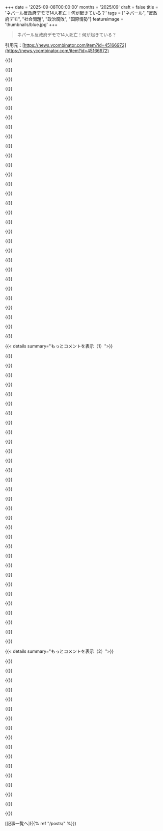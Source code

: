 +++
date = '2025-09-08T00:00:00'
months = '2025/09'
draft = false
title = 'ネパール反政府デモで14人死亡！何が起きている？'
tags = ["ネパール", "反政府デモ", "社会問題", "政治腐敗", "国際情勢"]
featureimage = 'thumbnails/blue.jpg'
+++

> ネパール反政府デモで14人死亡！何が起きている？

引用元：[https://news.ycombinator.com/item?id=45166972](https://news.ycombinator.com/item?id=45166972)




{{<matomeQuote body="https://archive.is/zv1717（元投稿者さんありがとう！これをトップコメントとして再投稿するね）" userName="maxlin" createdAt="2025/09/08 13:46:04" color="">}}




{{<matomeQuote body="ソーシャルメディア規制だけじゃなかったよ。これは腐敗した政府と不公平さに抗議する若者たちの運動で、言論の自由に関わる要素の一つだったけど、みんなが富裕層の政治家やその家族の贅沢な暮らし、権力継承、官僚機構の私物化を記録してた時期と重なったんだ。<br>数時間前まで現場にいたけど、これは階級闘争だよ。「子どもたちがFacebook使えなくて癇癪起こしてる」って言われるのが目に見えてるけどね。" userName="lionturtle" createdAt="2025/09/08 11:52:15" color="#ff5c5c">}}




{{<matomeQuote body="汚職が本当にひどいよ。15年前、Kathmanduで高山病になった時、チームのフィクサーに政府高官とのランチに連れて行かれたんだ。話題は水力発電プロジェクトからの不正な資金流用について。<br>客の一人が「こいつの前で話していいのか？」と聞くと、フィクサーは「西洋人だし、どうすることもできないだろ」と答えてた。警察には通報できなかったし、その通りだったよ。<br>数年後、そのフィクサーは金密輸で逮捕されたらしい。https://english.khabarhub.com/2022/16/232667/" userName="bhickey" createdAt="2025/09/08 12:14:43" color="#45d325">}}




{{<matomeQuote body="左右、資本主義／社会主義、Woke／非Wokeみたいな対立に時間を無駄にしてるけど、実際にはこれだけが唯一重要な対立だと思うんだ。それは、ルールを守って国を良くしようとする人たちと、自分たちの利益のためだけに動く人たち、この二つの違いだよ。" userName="Quarrelsome" createdAt="2025/09/08 13:57:18" color="">}}




{{<matomeQuote body="典型的なカラー革命だよ。ChinaとIndiaが注意深く見守ってるだろうね。" userName="factorialboy" createdAt="2025/09/08 12:58:39" color="">}}




{{<matomeQuote body="ChinaとIndiaが介入してるんだ。Nepali政治は彼らの関与なしには動かないよ。地方政治家はBiharのNitish KumarやLalu Prasad Yadavの支持を取り合ったりするし、親Indiaの国軍と親Chinaの武装警察も対立してる。<br>IndiaとChinaが互いの影響を警戒すると危機が起きるんだ。これはSaudiとIranがIraqiやLebanese政治に介入するのと似てるね。<br>ソーシャルメディア規制もめちゃくちゃ有害だよ。学生はGoogleやYouTubeで勉強するし、NepalisはWhatsAppで国内外と連絡を取ってるから、みんな孤立させられてるんだ。" userName="alephnerd" createdAt="2025/09/08 13:02:40" color="#ff5733">}}




{{<matomeQuote body="まずMaldives、次にBangladesh、そして今、Nepalだ。<br>Nepalの不安定化は、Indiaの二つの重要な州を不安定にさせる。Indiaでの政権交代が最終的な目標だろう。<br>ChinaとIndiaは介入してるけど、こういう典型的なカラー革命は”例のあの人たち”の仕業だってことさ。" userName="factorialboy" createdAt="2025/09/08 13:15:47" color="">}}




{{<matomeQuote body="富める者と貧しい者の対立だけが唯一の対立なんだ。これは富の集中を許すと起きる。だから資本主義対社会主義も、結局は富める者対貧しい者の対立ってことだよ。" userName="FollowingTheDao" createdAt="2025/09/08 13:59:43" color="">}}




{{<matomeQuote body="アメリカでもかなり似た汚職が起きてるよ！Donald Trumpは今年就任してから38億ドル以上も稼ぎまくってるけど、そのせいで農業や雇用市場、外交関係はボロボロだよ。" userName="mandeepj" createdAt="2025/09/08 13:49:44" color="">}}




{{<matomeQuote body="第三世界の非観光地に行くと、白人男性は政府関係者と会うことが多いよ。パラグアイの村で牛の搾乳プロジェクトを見せられて、すぐにエンジニアの仕事をオファーされたんだ。下級役人って、自分のやってることを誰にでも見せたがるから、彼らの申し出を受け入れて、お茶を飲んだり、村がどれだけ現代的か褒めたりして、うまくやるのが一番だよ。" userName="mothballed" createdAt="2025/09/08 12:28:00" color="">}}




{{<matomeQuote body="それって多分、健全な物の見方だね。理想的には、何かを生み出したり改善しようと積極的に動く人たちは、破壊的な人たちに対して同じ“側”にいるべきだ。次に衝突が起きるとしたら、どんなルールにするか、その“側”をどう導くかってことだね。歴史的に見ても、派閥争いのほとんどはここから来てると思う。でも実際は、もっと複雑かもしれない。ほとんどの人は自分を破壊的だとは思ってなくて、正しいルールや進め方についてただ考え方が違うだけなんだ。外から見るとそれが破壊的に見えることもあるね。" userName="seneca" createdAt="2025/09/08 14:52:19" color="">}}




{{<matomeQuote body="この件には減税が十分な代理になるかも？需要やイノベーションを阻害してる場合なんかは減税の意義もあるけど、原則として減税を信じるってのは、社会を信じることをかなり難しくする制約になるよね。もし減税が目標（0%が理想）なら、政府の支出を支持しにくいし、社会の問題解決を支持するのも難しくなる。だから僕は、Von Misesの課税モデル（“全ての課税は窃盗”）を信じる人は、社会が問題を解決しようとするいかなる種類の社会ともイデオロギー的に相容れないと思うな。" userName="Quarrelsome" createdAt="2025/09/08 15:01:25" color="">}}




{{<matomeQuote body="彼はもともと持ってたビジネスと、自分の名声を利用した合法的な暗号通貨投資で稼いだんだ。どうしてそれを“汚職”って呼ぶわけ？<br>そもそもその言葉の意味、わかってるの？" userName="nomdep" createdAt="2025/09/08 15:27:10" color="">}}




{{<matomeQuote body="全く同意できないな。多くの有力な社会主義者って裕福な家庭出身だし、汚職のチャンスを待ってる貧しい人たちもたくさんいるよ。僕の経験だと、労働者階級の人でも脱税をすごく自慢してる人が多かった。結局、ルールを守ってシステムを信じる人と、そうじゃない自分の利益だけを追求する人との違いなんだ。これは社会主義システム内でみんなが“平等”なのに一部の人が自分のことだけを考えてる汚職も説明できるね。" userName="Quarrelsome" createdAt="2025/09/08 14:09:52" color="">}}




{{<matomeQuote body="汚職についてなんだけど、2000年にKathmanduからBangkokへ飛んだ時、飛行機が飛ぶ当日までチケットが予約できなかったんだ。“念のため”ってことで、飛行機の半分が“政府関係者”用に確保されてたからさ。面白かったのは、その政府関係者たちがみんな、フライト中にMount Everestが見える側の座席に固まってたことだね。" userName="6LLvveMx2koXfwn" createdAt="2025/09/08 13:10:46" color="#ff5733">}}




{{<matomeQuote body="こういうコメントは好きじゃないな。どこで何が起きてもCIAのせいだと思ってる人が多いってのは正しいけど、CIA（やUS gov）は（我々が知る限りでも）とんでもない数の政権交代に関わってきたのも事実だよ。だから、こういう出来事でのCIAの関与を頭ごなしに否定すべきじゃないね。<br>https://en.wikipedia.org/wiki/United_States_involvement_in_r..." userName="snapcaster" createdAt="2025/09/08 14:17:12" color="#ff5733">}}




{{<matomeQuote body="ルールがみんなのためじゃなく、社会の分断を助長するために作られるのが問題なんだよ。遠くに行かなくても、アメリカのロビー活動の結果を見ればわかる。独裁者（スターリン、毛沢東、クメール・ルージュ）による飢饉は多いけど、1943年のベンガル飢饉もあるよね。中国は過去40年で貧困を減らすのに、人類史上最高の貢献をしたかもな（資本主義、特に野蛮なやつは記録がイマイチだけど…）。" userName="don_esteban" createdAt="2025/09/08 14:51:07" color="">}}




{{<matomeQuote body="みんな、情報統制しようと必死だよ。Michael Shellenbergerのサイト、”The Twitter Files - France”の情報を載せたら欧州議会にヨーロッパでブロックされたってさ。彼は明日、下院外交委員会でこのことについて証言するらしい。<br>https://x.com/shellenberger/status/1963951509928079384" userName="brightball" createdAt="2025/09/08 14:54:11" color="">}}




{{<matomeQuote body="めっちゃはっきり言うと、欧州議会のネットワーク内でブロックされただけで、欧州議会がヨーロッパ全体をブロックしたわけじゃないからね。" userName="whimsicalism" createdAt="2025/09/08 14:55:42" color="">}}




{{<matomeQuote body="東アフリカ（昔住んでた）だけじゃないって。ニューヨークのロングアイランドだけど、スキルと実績あるから仕事がいっぱい来るはずって言われるんだ。でも実際は違ったから引退したよ。若い奴がブルックリンとかならそうかもだけど、ロングアイランドのベテランには無理。東アフリカも資本集めるの難しいかもね。ロングアイランドは非テクノロジー系は楽だけど、テクノロジー系はきついよ。" userName="ChrisMarshallNY" createdAt="2025/09/08 15:07:03" color="">}}




{{<matomeQuote body="そうそう、ルールは全部お前のためだから、何も疑問持たずに従うべきだよね。世界はお前のバカみたいな白黒二元論よりずっと複雑なんだよ。Twitterみたいに、簡単に「敵か味方か」って分けるためだけなら別だけどな。" userName="uncircle" createdAt="2025/09/08 14:48:11" color="">}}




{{<matomeQuote body="ネパール政治家は親中派のKP Sharma Oli、親印派のSher Bahadur Deuba、日和見主義のPrachandaで複雑なんだ。OliはNaxalbari蜂起の近くで育ったんだって。アメリカの「CIAの陰謀」論は、インド研究の専門家が少ないからありえないよ。<br>[0] - https://kathmandupost.com/columns/2025/09/07/oli-s-diplomati..." userName="alephnerd" createdAt="2025/09/08 13:18:58" color="#45d325">}}




{{<matomeQuote body="苦労して手に入れた自由は、その過程を知らない社会ではすぐに無駄になるんだ。自由ってさ、片方向には楽に進むけど、逆方向にはすごい抵抗があるラチェットみたいなもんだよ。ほんと、ガッカリするよね。" userName="perihelions" createdAt="2025/09/08 11:48:50" color="">}}




{{<matomeQuote body="自由が緩んでる国なんてどこにもないよ。むしろどこもかしこも自由が侵食されてるみたいだね。一番がっかりするのは、それを止められないってこと。何百万人もが抗議しても、結局は鎮圧されて、何も変わらないんだ。" userName="cedws" createdAt="2025/09/08 12:08:00" color="">}}




{{<matomeQuote body="抗議活動ってあんまり効果ないよ。せいぜい興味を測ったり、繋がりを作るくらいだ。結局、国家は暴力で成り立ってる。投票は、みんなが武器を向けたら誰が勝つかを測るようなものなんだ。政府が新しい暴力の道具を持った今、民主主義は弱いんだよ。市民がエリートの力をチェックできないと、人権なんて尊重されないさ。" userName="mothballed" createdAt="2025/09/08 12:16:09" color="#ff5c5c">}}




{{<matomeQuote body="「抗議活動は効果がない」ってのは違うよ！非暴力の抗議は武装闘争より成功しやすいし、人口の3.5%が参加すれば失敗したことないんだって[1]。実際、バングラデシュでは首相が失脚したし[2]、インドネシアでも議員の特権が撤回されたんだ[3]。<br>[1] https://www.hks.harvard.edu/centers/carr/publications/35-rul...<br>[2] https://en.m.wikipedia.org/wiki/July_Revolution_(Bangladesh)<br>[3-] https://apnews.com/article/indonesia-protests-subianto-privi..." userName="JumpCrisscross" createdAt="2025/09/08 12:35:15" color="#ff5733">}}




{{<matomeQuote body="俺の親は抑圧的な独裁政権を経験してアメリカに来たんだ。家族が政治的理由で殺されたりした経験から、憲法と権利章典を深く理解したよ。最近、心理的な「安全」のために検閲や暴政に簡単に屈する人がいるのが怖いね。どんな意見でも、検閲は絶対支持しない。だって、今日は他人でも、明日は自分かもしれないからさ。" userName="jay-barronville" createdAt="2025/09/08 12:03:42" color="#ff5733">}}




{{<matomeQuote body="アメリカ人が「抗議」って聞くと、プラカード持って歩く程度の軽いイメージを持つけど、記事が言ってるのは、人口の3.5%（アメリカなら1200万人）が本気のボイコットやストライキをするような話なんだ。何千万人がプラカード持っても誰も気にしないけど、5万人のトラック運転手がストライキしたら、国は完全に止まるんだよ。" userName="somenameforme" createdAt="2025/09/08 13:12:54" color="#ff33a1">}}




{{<matomeQuote body="台湾では最近、過去最大規模の抗議運動と主要な政治運動があったんだ。リコール運動も前例のない規模だったけど、表向きは失敗に終わったね。でも、国民党のクーデターは失敗したから、まだ良い結果と言えるよ。だから俺はここにいるんだ。政治的に楽観できる地球上で数少ない国の一つだからね。" userName="komali2" createdAt="2025/09/08 12:32:35" color="#ff5c5c">}}




{{<matomeQuote body="俺は最後の部分には同意できないな。ルワンダ虐殺やミャンマーの残虐行為は、ラジオやFacebookでの扇動から始まったんだ。言葉も精神的拷問になりうるし、肉体的な暴力がなくても、加害者からの連絡を止める権利はあるべきだよ。<br>言論は自由であるべきだという考えには賛成だけど、人の自由を積極的に制限しようとする言論には例外が必要だと思うんだ。独立した対等な市民として生きる自由を制限する言論は、制限すべきだ。" userName="SamoyedFurFluff" createdAt="2025/09/08 12:47:29" color="#45d325">}}




{{< details summary="もっとコメントを表示（1）">}}

{{<matomeQuote body="サラザール独裁政権下の出身者として、うちの国が今、ナチス党も入った右派多数になっていて、本当に悲しいよ。人々の記憶ってなんて短いんだろうね、特に両親や祖父母の世代がまだ生きているのに、彼らの記憶や経験は今や誰も聞かなくなったみたいだ。<br>新しい国家警備警察が彼らを訪ねてくるようになったら、やっと理解するだろうけど、その時にはもう手遅れだろうな。" userName="pjmlp" createdAt="2025/09/08 12:34:27" color="#ff33a1">}}




{{<matomeQuote body="俺は、政府の建物に暴行したり襲撃したりする自由がない社会で全然問題なく暮らせるよ。個人的には、1月6日の暴動は議会の手続きを守るために、もっと強力な暴力で対応されるべきだったと思ってる。" userName="whimsicalism" createdAt="2025/09/08 13:11:40" color="">}}




{{<matomeQuote body="ごめん、何だって？<br>俺の地元の高速道路には、イスラエルの占領やパレスチナ市民への大量虐殺を支持しないからって、俺を人種差別主義者の反ユダヤ主義者だと毎日思い出させる看板があるんだ。同じ懸念を表明する他の都市の人々は誘拐されたり、標的型嫌がらせキャンペーンの対象になってるよ。連邦政府は「Black」「female」「marginalized」「equality」「climate crisis」「sex」「victim」などの言葉を政府職員が使うことを禁じるメモを出したんだ。<br>言論の自由はもう死んでるんだよ。都合の良い時だけ操り人形のように表に出され、終わったら地下室に閉じ込められる。 [0] https://archive.is/DL9dV" userName="soulofmischief" createdAt="2025/09/08 13:08:19" color="#ff5c5c">}}




{{<matomeQuote body="＞ 政治的に楽観できる地球上で数少ない国の一つだからね<br>これに興味津々だよ。どこか他の国から引っ越してきたってこと？それで、なんで台湾だけが政治的に楽観できる唯一の国だって言うの？<br>詮索するつもりはないし、裏の意図もないんだけど、すごく強い発言に聞こえるから、どういう意味なのか、俺が何か文化的なニュアンスを見落としてるのか知りたくてね。台湾は一般的にすごく興味深い場所だと思うけど。" userName="lordhumphrey" createdAt="2025/09/08 17:21:34" color="">}}




{{<matomeQuote body="虐殺を直接扇動することから、「独立した対等な市民として生きる自由を制限する言論を制限すべき」という考え方は、あまりにも飛躍しすぎだろ。それはあらゆる種類の政治的思想に対する厳しい検閲だよ。外国人、囚人、前科者、子供、世襲の権利とか、すでに政府によって強制されている不平等がたくさんあるじゃないか。<br>君自身の発言でさえ、君のルールに違反していると解釈できるぞ！接近禁止命令も提唱したよね！君は君自身の敵だ。君の意見は、他の人との議論を通じて、もっと分別のあるものに洗練されると良いね。俺が少しでも貢献できてたら嬉しいけど。" userName="foxglacier" createdAt="2025/09/08 13:19:33" color="#ff33a1">}}




{{<matomeQuote body="俺はネパールの人権状況には全く詳しくないんだ。憲法のコピーを見つけたけど、政府の議会内での言論の自由しか書かれてなかったよ。<br>最近のネパールはどうだった？政治的思想とか、承認されていない意見に対する国家からの弾圧はひどかった？" userName="mothballed" createdAt="2025/09/08 12:09:51" color="">}}




{{<matomeQuote body="＞ 俺の地元の高速道路には、俺を人種差別主義者の反ユダヤ主義者だと毎日思い出させる看板があるんだ<br>OPは間違ってるよ。でも、君が気に食わない看板があることは、言論の自由が制限されてる証拠にはならないだろう。" userName="JumpCrisscross" createdAt="2025/09/08 13:15:02" color="">}}




{{<matomeQuote body="たった1つのコメントからこんなに話が広がるなんてね。" userName="whimsicalism" createdAt="2025/09/08 13:52:36" color="">}}




{{<matomeQuote body="俺の意見をもっと真剣に考えてくれよ。ビルボードは、人々を表現活動から萎縮させる「チリング効果」を生む大規模キャンペーンの一部だ。これは言論の自由にとって非常に現実的な脅威だよ。<br>さらに詳しい情報はここ見てくれ：https://www.thefire.org/research-learn/chilling-effect-overv...<br>https://en.wikipedia.org/wiki/Chilling_effect" userName="soulofmischief" createdAt="2025/09/08 13:51:27" color="#45d325">}}




{{<matomeQuote body="武装した右翼プロテスターから議事堂を守るのに誰に頼る？警察も軍も右翼に同情的だろ。解決策は左翼が自衛をやめることだよ。投票権は戦う力を表す。この二つが分離すると、権力不均衡が生まれて暴徒や独裁者に利用される。議事堂暴動はその症状だ。" userName="fruitworks" createdAt="2025/09/08 14:05:16" color="#785bff">}}




{{<matomeQuote body="そういえば、カナダでは大規模な抗議デモ隊がいたけど、あれも結局鎮圧されたよな。" userName="dmbche" createdAt="2025/09/08 14:53:00" color="">}}




{{<matomeQuote body="君の意見は、デモが体制変革の非効率な触媒であることを示してると思うよ。ジェットセット層は一つの国なんて気にしてないし、彼らは一般人から自分たちを切り離そうとするからね。" userName="tomrod" createdAt="2025/09/08 12:14:32" color="">}}




{{<matomeQuote body="記憶だけじゃ解決しないんだよ。フィリピンではマルコスの記憶があっても独裁者の台頭を止められなかったし、ヨーロッパでもファシズムの記憶がある国でさえ極右政党が台頭してる。どうすればいいんだ？" userName="andrepd" createdAt="2025/09/08 14:27:16" color="#45d325">}}




{{<matomeQuote body="カナダのデモは反ワクチン抗議だったんだよ[1]。カナダは反ワクチンじゃないし[2]、そのデモは人気がなかったんだ[3][4]。だからどこにも行きようがなかったんだよ。<br>[1] https://en.wikipedia.org/wiki/Canada_convoy_protest#cite_not...<br>[2] https://www.cbc.ca/news/health/measles-vaccination-poll-1.75...<br>[3] https://edition.cnn.com/2022/02/15/politics/fact-check-canad...<br>[4] https://nationalpost.com/news/politics/two-thirds-of-canadia..." userName="JumpCrisscross" createdAt="2025/09/08 15:46:11" color="#785bff">}}




{{<matomeQuote body="ビルボードが何十億ドルも投じられた「チリング効果」キャンペーンに貢献してるって話だけど、イスラエルとガザに関するアメリカの議論を聞いて、公共の場でチリング効果が起きてるとは思えないな（学術界は別として）。ガザに関する言論は確かに抑圧されてるけど、ビルボードがその証拠だとは思わないよ。" userName="JumpCrisscross" createdAt="2025/09/08 14:06:19" color="#785bff">}}




{{<matomeQuote body="「fall into death hears」って書いてあるけど、どこかでシャレてるのかな？正しいフレーズは「fall onto deaf ears」（馬耳東風）だよ！" userName="secondcoming" createdAt="2025/09/08 15:20:55" color="">}}




{{<matomeQuote body="アメリカ人が「抗議」って聞くとプラカード持ってる程度を想像するけど、ネパールで激しいデモを見て育った俺からすると、道端で看板掲げてるだけじゃデモとは言えないんだよ。何千万もの失業者や学生がプラカード持って歩き回っても誰も気にしないって言うけど、それは違うと思うな。<br>1日だけじゃ誰も気にしない。1週間続ければ気づかれる。1ヶ月続ければ政権交代が起きるはずだ。" userName="niteshpant" createdAt="2025/09/08 15:05:12" color="#45d325">}}




{{<matomeQuote body="俺が思うに逆なんだよな。デモは成功するけど、結局は（たいてい保守的な）権威主義者が新しい王様になるんだ。アラブの春とバングラデシュが最近の例だよ。" userName="screye" createdAt="2025/09/08 14:31:22" color="">}}




{{<matomeQuote body="ジョージ・ワシントンの最大の功績は、大統領という役職をただの’王’の言い換えにしなかったことだろうな。" userName="isk517" createdAt="2025/09/08 15:18:35" color="">}}




{{<matomeQuote body="アメリカのイスラエルとガザの議論には萎縮効果があるよ。俺のコメントでも言ったけど、これに反対する人は誘拐されたり、標的型ハラスメントに遭ってる。CNNの記事やYouTube動画を見れば、どれだけ人々がこのジェノサイドへの反対を公言することに萎縮効果を感じてるか分かるはずだ。これは米イスラエル植民地帝国を守るための情報操作キャンペーンの結果で、議論の余地はないよ。URL: https://www.cnn.com/2023/10/12/business/harvard-doxxing-truc...<br>URL: https://www.youtube.com/watch?v=P2C7gw02WoY＼u0026t=142" userName="soulofmischief" createdAt="2025/09/08 15:59:41" color="#ff5c5c">}}




{{<matomeQuote body="’非致死性’手段で14人も死んだって？警察が危害を加えるつもりなしに、どうやったら14人も死ぬんだよ？" userName="asib" createdAt="2025/09/08 12:02:14" color="#ff5c5c">}}




{{<matomeQuote body="表現の仕方に注目してくれ。内容は’警察が14人を殺した’なのに、形式は’デモ参加者の行動の結果、状況が暴力化した’ってなってるだろ。" userName="bjackman" createdAt="2025/09/08 12:20:22" color="">}}




{{<matomeQuote body="’See what you made me do’（お前がさせたんだ）って、家庭内暴力でよく使われるセリフだよな。" userName="ddtaylor" createdAt="2025/09/08 12:27:24" color="">}}




{{<matomeQuote body="歴史的に見て、政府側や警官側の扇動者がデモ参加者のフリをしてレンガ一つ投げたりして、警官に攻撃する口実を与えてきたのは動かせない事実だよ。" userName="whamlastxmas" createdAt="2025/09/08 13:35:32" color="#45d325">}}




{{<matomeQuote body="原始社会では、暴力が主要な’通貨’だったけど、’文明’社会では、誰かに’被害者’だって見せつけることが権力の主要な’通貨’になってる。’暴力は政治にはふさわしくない’って言う政府も多いけど、その政府のいくつかは暴力的な反乱でできたものだろ？平和的なデモでできた政府なんてどれだけあるんだよ？" userName="martin-t" createdAt="2025/09/08 14:04:43" color="#785bff">}}




{{<matomeQuote body="そういう手段の正しい表現は’less-lethal’（致死性の低い）だよ。" userName="ycombinete" createdAt="2025/09/08 12:34:52" color="">}}




{{<matomeQuote body="戦場で催涙ガス使うのは戦争犯罪なのに、民間人に使うのはOKって変だよな。塩素ガスへのエスカレートを防ぐためってのもわかるけど、それでもなんか納得いかない。" userName="mananaysiempre" createdAt="2025/09/08 12:52:39" color="">}}




{{<matomeQuote body="権力者に被害者だと訴えて解決してもらうって考えは、法制度の成り立ちと違うだろ。法制度は権力者同士を守るためにできたんだ。それと、機械化戦争以降は、非暴力革命の方が暴力的なものより多いと思う。暴力的な革命は失敗国家になりがちだしな。" userName="JumpCrisscross" createdAt="2025/09/08 15:36:39" color="#ff5c5c">}}




{{<matomeQuote body="血に飢えた群衆から議員を守るってどうすりゃいいんだ？1月6日の暴動／抗議では、お前はどっち側だったんだよ？" userName="whatsupdog" createdAt="2025/09/08 12:45:08" color="">}}




{{<matomeQuote body="催涙ガスが戦争犯罪なのは、現代の軍隊にとって何の役にも立たないから禁止されてるんだよ[1]。https://acoup.blog/2020/03/20/collections-why-dont-we-use-ch..." userName="JumpCrisscross" createdAt="2025/09/08 13:20:56" color="#785bff">}}

{{</details>}}




{{< details summary="もっとコメントを表示（2）">}}

{{<matomeQuote body="被害者が力を持ってるって主張は面白いけど、被害者性だけがレバレッジになるってのはどうなの？権力者は票を気にするんだよ。被害者性なんて、票を動かす多くの要素の一つに過ぎない。被害者が全部力を持ってるなんて、この国や世界を見てそう思えるか？" userName="s1artibartfast" createdAt="2025/09/08 23:30:20" color="">}}




{{<matomeQuote body="子供の喧嘩とかで、被害者って立場をわざと取るように仕向けられることあるよな。昔は「やられたらやり返せ」だったのに、今は「喧嘩するな、大人に言え」だ。大人でもオンラインや職場で、自分が被害者だと装って相手を罰させることだってできる。男がハラスメントを恐れて何もできないのも、その一例だろ。" userName="martin-t" createdAt="2025/09/10 00:02:56" color="#ff33a1">}}




{{<matomeQuote body="政府に抗議するとき、法制度って関係ある？合法的に分離できる仕組みってあるか？被害者性ってのは、自分より強い力を持つ人や大衆の支持を得るために働くんだ。でも、他に頼る人がいない時は暴力しかない。ビロード革命だって、暴力は使ってるけど表に出さないだけだ。暴力革命が失敗国家になるのは、もともとマトモな制度がない国で起きるからだよな。" userName="martin-t" createdAt="2025/09/08 17:05:22" color="#38d3d3">}}




{{<matomeQuote body="機能しないから禁止されてるって説明、なんか胡散臭くね？機能しないなら、別に禁止する必要なんかないだろ。" userName="MichaelDickens" createdAt="2025/09/08 15:38:38" color="">}}




{{<matomeQuote body="人間ってのはさ、好きな抗議は応援して、嫌いな暴動は罰するもんなんだよ。これが政治ってやつで、ニュースや歴史の伝え方を巡っていつも争いが起きるんだ。今日の記事の見出しは、これは良い抗議だって言ってるってことだ。" userName="monkeyelite" createdAt="2025/09/08 14:19:35" color="#785bff">}}




{{<matomeQuote body="「政治に暴力はありえない」なんて笑わせるよな。USAは国民を拉致して知らない国に送ってるし、トランスジェンダー女性の私に銃を持つなって言ってくる。チンピラが銃を持ってて、私が持ってないときに暴力が起きないなんて、ありえないだろ。" userName="01HNNWZ0MV43FF" createdAt="2025/09/08 14:37:17" color="#785bff">}}




{{<matomeQuote body="被害者を装って利益を得る人がいるのは確かだけど、”被害者であることは権力の主要な通貨だ”って意見には同意できないな。それは遊び場の一つのローカル通貨かもしれないけど、先生が学生より力を持ってる理由じゃないし、一般的な権力理論とは言えないよ。" userName="s1artibartfast" createdAt="2025/09/10 17:58:28" color="#ff33a1">}}




{{<matomeQuote body="法律の進化は関係あるよ。君が言った“原始的”な法制度は、実際には存在しなかった。初期の法制度は被害を示す以上の被害者意識とは無関係で、エリートが紛争を平和的に解決する手段だったんだ。合法的に分離する仕組みがない限り、ってどういうこと？被害者意識が、力のある人から支援を得る時に機能するって言ったけど、それは害を示すこととどう違うの？" userName="JumpCrisscross" createdAt="2025/09/08 17:15:08" color="#45d325">}}




{{<matomeQuote body="あと権威主義の行き過ぎもね。https://www.oregonlive.com/portland/2025/09/wipe-them-out-tr..." userName="throwawayq3423" createdAt="2025/09/08 21:22:56" color="">}}




{{<matomeQuote body="これってアメリカの1月6日の事件で抗議者がやったこととすごく似てない？" userName="wtcactus" createdAt="2025/09/08 12:58:39" color="">}}




{{<matomeQuote body="ああ、じゃあもし抗議が正当なら議員を殺すのもOKなの？" userName="whatsupdog" createdAt="2025/09/08 21:10:36" color="">}}




{{<matomeQuote body="暴力的な武力反乱で前の権威主義政府に反抗してできた政府はどれくらい？“平和的”な抗議でできたのは？<br>これは実際興味深い質問だね。植民地後の多くの政府、特にIndiaは非暴力的な手段で作られたと言える。誰かがちゃんと研究したら面白いだろうね。" userName="achenet" createdAt="2025/09/08 15:36:24" color="#785bff">}}




{{<matomeQuote body="はっきりしないけど、僕の考えはこうだ。<br>被害者意識は訴える相手や支援者がいる時に機能し、暴力は上位の権力がなく最大の支持を得ている時に機能する。大勢の抗議は潜在的暴力で、被害者意識はそれを使って暴力を増やす。権力者はこれを見て引き下がるか（Velvet revolution）、逃げるか（Syria）、内戦を試みるか（Myanmar）だ。IndiaではUK市民の支援で被害者意識が機能したが、中国やBelarusでは訴える相手がいない、抑圧者が引かない、暴力が失敗したため機能しなかったんだ。" userName="martin-t" createdAt="2025/09/08 17:16:22" color="#45d325">}}




{{<matomeQuote body="全体主義国家は、扇動者を群衆の中に送り込んで、後で市民の抗議者を暴力や犯罪のせいにすることが大好きなんだ。" userName="ivanjermakov" createdAt="2025/09/08 16:53:47" color="#ff5c5c">}}




{{<matomeQuote body="それがアメリカ独立革命で起こったことだね。USがイラク人にしたことと同じだよ。" userName="monkeyelite" createdAt="2025/09/10 02:36:13" color="">}}




{{<matomeQuote body="長年Portlandに住んでその衰退を見てきた者として、今の政治家が問題を全く理解してないのを見るのはすごくフラストレーションがたまるよ。Portlandは彼らが思ってるのとは別の理由でひどい状態だし、別の解決策が必要なんだ。" userName="ddtaylor" createdAt="2025/09/11 19:47:58" color="">}}

{{</details>}}



[記事一覧へ]({{% ref "/posts/" %}})
